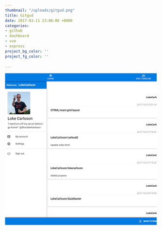 ```yaml
---
thumbnail: "/uploads/gitgud.png"
title: Gitgud
date: 2017-03-11 23:00:00 +0000
categories:
- github
- dashboard
- vue
- express
project_bg_color: ''
project_fg_color: ''

---
```

![](/uploads/gitgud.png)